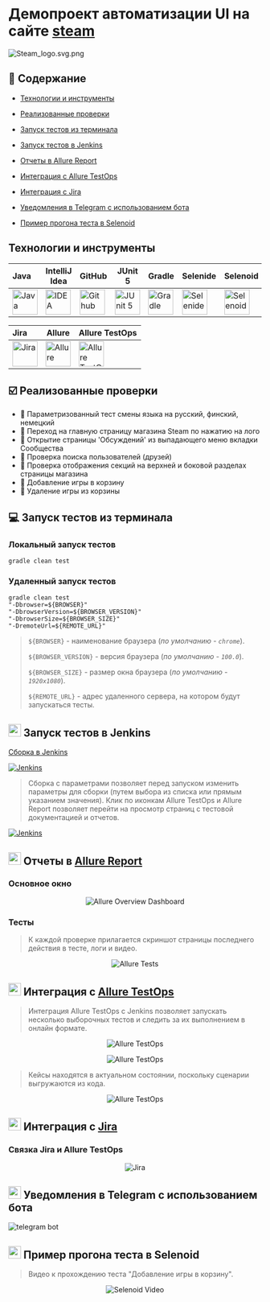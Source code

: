 <h1 >Демопроект автоматизации UI на сайте <a href="https://store.steampowered.com/ ">steam</a></h1>

![Steam_logo.svg.png](images/logo/Steam_logo.svg.png)

## :bookmark_tabs: Содержание 

* <a href="#tools">Технологии и инструменты</a>

* <a href="#cases">Реализованные проверки</a>

* <a href="#console">Запуск тестов из терминала</a>

* <a href="#jenkins">Запуск тестов в Jenkins</a>

* <a href="#allure">Отчеты в Allure Report</a>

* <a href="#allure-testops">Интеграция с Allure TestOps</a>

* <a href="#jira">Интеграция с Jira</a>

* <a href="#telegram">Уведомления в Telegram с использованием бота</a>

* <a href="#video">Пример прогона теста в Selenoid</a>

<a id="tools"></a>
## Технологии и инструменты

| Java                                                                                                      | IntelliJ Idea                                                                                                                 | GitHub                                                                                                     | JUnit 5                                                                                                           | Gradle                                                                                                     | Selenide                                                                                                         | Selenoid                                                                                                                  |  Jenkins                                                                                                           |
|:----------------------------------------------------------------------------------------------------------|-------------------------------------------------------------------------------------------------------------------------------|------------------------------------------------------------------------------------------------------------|-------------------------------------------------------------------------------------------------------------------|------------------------------------------------------------------------------------------------------------|------------------------------------------------------------------------------------------------------------------|---------------------------------------------------------------------------------------------------------------------------|-------------------------------------------------------------------------------------------------------------------:|
| <a href="https://www.java.com/"><img src="images/logo/Java.svg" width="50" height="50"  alt="Java"/></a>  | <a id ="tech" href="https://www.jetbrains.com/idea/"><img src="images/logo/Idea.svg" width="50" height="50"  alt="IDEA"/></a> | <a href="https://github.com/"><img src="images/logo/GitHub.svg" width="50" height="50"  alt="Github"/></a> | <a href="https://junit.org/junit5/"><img src="images/logo/Junit5.svg" width="50" height="50"  alt="JUnit 5"/></a> | <a href="https://gradle.org/"><img src="images/logo/Gradle.svg" width="50" height="50"  alt="Gradle"/></a> | <a href="https://selenide.org/"><img src="images/logo/Selenide.svg" width="50" height="50"  alt="Selenide"/></a> | <a href="https://aerokube.com/selenoid/"><img src="images/logo/Selenoid.svg" width="50" height="50"  alt="Selenoid"/></a> |   <a href="https://www.jenkins.io/"><img src="images/logo/Jenkins.svg" width="50" height="50"  alt="Jenkins"/></a> |


| Jira                                                                                                                          | Allure                                                                                                                     | Allure TestOps                                                                                                          |
|:------------------------------------------------------------------------------------------------------------------------------|----------------------------------------------------------------------------------------------------------------------------|-------------------------------------------------------------------------------------------------------------------------|
| <a href="https://www.atlassian.com/ru/software/jira"><img src="images/logo/Jira.svg" width="50" height="50"  alt="Jira"/></a> | <a href="https://github.com/allure-framework"><img src="images/logo/Allure.svg" width="50" height="50"  alt="Allure"/></a> | <a href="https://qameta.io/"><img src="images/logo/Allure_TO.svg" width="50" height="50"  alt="Allure TestOps"/></a>    |

<a id="cases"></a>
## :ballot_box_with_check: Реализованные проверки

- :small_blue_diamond: Параметризованный тест смены языка на русский, финский, немецкий 
- :small_blue_diamond: Переход на главную страницу магазина Steam по нажатию на лого
- :small_blue_diamond: Открытие страницы 'Обсуждений' из выпадающего меню вкладки Сообщества 
- :small_blue_diamond: Проверка поиска пользователей (друзей)
- :small_blue_diamond: Проверка отображения секций на верхней и боковой разделах страницы магазина
- :small_blue_diamond: Добавление игры в корзину
- :small_blue_diamond: Удаление игры из корзины

<a id="console"></a>
## :computer: Запуск тестов из терминала
### Локальный запуск тестов

```
gradle clean test 
```

### Удаленный запуск тестов

```
gradle clean test 
"-Dbrowser=${BROWSER}" 
"-DbrowserVersion=${BROWSER_VERSION}" 
"-DbrowserSize=${BROWSER_SIZE}" 
"-DremoteUrl=${REMOTE_URL}"
```

> `${BROWSER}` - наименование браузера (_по умолчанию - <code>chrome</code>_).
>
> `${BROWSER_VERSION}` - версия браузера (_по умолчанию - <code>100.0</code>_).
>
> `${BROWSER_SIZE}` - размер окна браузера (_по умолчанию - <code>1920x1080</code>_).
>
> `${REMOTE_URL}` - адрес удаленного сервера, на котором будут запускаться тесты.

<a id="jenkins"></a>
## <img src="images/logo/Jenkins.svg" width="25" height="25"/></a> Запуск тестов в Jenkins

<a target="_blank" href="https://jenkins.autotests.cloud/job/AD_demo_ui_steam/">Сборка в Jenkins</a>
<p align="center">

<a href="https://jenkins.autotests.cloud/job/AD_demo_ui_steam/"><img src="images/screenshots/JenkMain.png" alt="Jenkins"/></a>

> Сборка с параметрами позволяет перед запуском изменить параметры для сборки (путем выбора из списка или прямым указанием значения).
> Клик по иконкам Allure TestOps и Allure Report позволяет перейти на просмотр страниц с тестовой документацией и отчетов.

<a href="https://jenkins.autotests.cloud/job/AD_demo_ui_steam/"><img src="images/screenshots/JenkUISborka.png" alt="Jenkins"/></a>
</p>

<a id="allure"></a>
## <img src="images/logo/Allure.svg" width="25" height="25"/></a> Отчеты в [Allure Report](https://jenkins.autotests.cloud/job/AD_demo_ui_steam/6/allure/)

### Основное окно

<p align="center">
<img title="Allure Overview Dashboard" src="images/screenshots/AllureUIMain.png">
</p>

### Тесты

>К каждой проверке прилагается скриншот страницы последнего действия в тесте, логи и видео.

<p align="center">
<img title="Allure Tests" src="images/screenshots/AllureUITests.png">
</p>

<a id="allure-testops"></a>
## <img src="images/logo/Allure_TO.svg" width="25" height="25"/></a> Интеграция с [Allure TestOps](https://allure.autotests.cloud/project/1919/dashboards)

>Интеграция Allure TestOps с Jenkins позволяет запускать несколько выборочных тестов и следить за их выполнением в онлайн формате.

<p align="center">
<img title="Allure TestOps" src="images/screenshots/3casesJobUI.png">
</p>

<p align="center">
<img title="Allure TestOps" src="images/screenshots/TO_InProgresUI.png">
</p>

>Кейсы находятся в актуальном состоянии, поскольку сценарии выгружаются из кода.

<p align="center">
<img title="Allure TestOps" src="images/screenshots/casesUITO.png">
</p>

<a id="jira"></a>
## <img src="images/logo/Jira.svg" width="25" height="25"/></a> Интеграция с [Jira](https://jira.autotests.cloud/browse/HOMEWORK-552)

### Связка Jira и Allure TestOps
<p align="center">
<img title="Jira" src="images/screenshots/JiraUI.png">
</p>


<a id="telegram"></a>
## <img src="images/logo/Telegram.svg" width="25" height="25"/></a> Уведомления в Telegram с использованием бота

<p >
<img title="telegram bot" src="images/screenshots/WebTelegramRes.png">
</p>

<a id="video"></a>
## <img src="images/logo/Selenoid.svg" width="25" height="25"/></a> Пример прогона теста в Selenoid

> Видео к прохождению теста "Добавление игры в корзину".
<p align="center">
  <img title="Selenoid Video" src="images/video/addToCartVideo.gif">
</p>